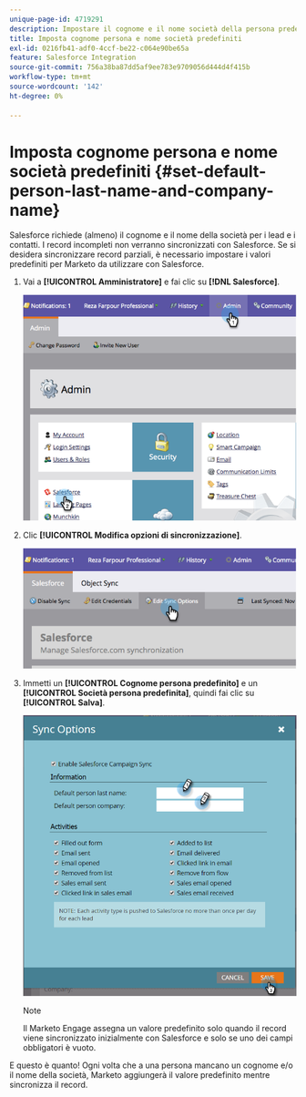 ```yaml
---
unique-page-id: 4719291
description: Impostare il cognome e il nome società della persona predefinita - Documenti Marketo - Documentazione del prodotto
title: Imposta cognome persona e nome società predefiniti
exl-id: 0216fb41-adf0-4ccf-be22-c064e90be65a
feature: Salesforce Integration
source-git-commit: 756a38ba87dd5af9ee783e9709056d444d4f415b
workflow-type: tm+mt
source-wordcount: '142'
ht-degree: 0%

---
```


# Imposta cognome persona e nome società predefiniti {#set-default-person-last-name-and-company-name}

Salesforce richiede (almeno) il cognome e il nome della società per i lead e i contatti. I record incompleti non verranno sincronizzati con Salesforce. Se si desidera sincronizzare record parziali, è necessario impostare i valori predefiniti per Marketo da utilizzare con Salesforce.

1. Vai a **[!UICONTROL Amministratore]** e fai clic su **[!DNL Salesforce]**.

   ![](assets/image2014-12-9-13-3a41-3a58.png)

1. Clic **[!UICONTROL Modifica opzioni di sincronizzazione]**.

   ![](assets/image2014-12-9-13-3a42-3a6.png)

1. Immetti un **[!UICONTROL Cognome persona predefinito]** e un **[!UICONTROL Società persona predefinita]**, quindi fai clic su **[!UICONTROL Salva]**.

   ![](assets/sync-options-hands.png)

   >[!NOTE]
   >
   >Il Marketo Engage assegna un valore predefinito solo quando il record viene sincronizzato inizialmente con Salesforce e solo se uno dei campi obbligatori è vuoto.

E questo è quanto! Ogni volta che a una persona mancano un cognome e/o il nome della società, Marketo aggiungerà il valore predefinito mentre sincronizza il record.
